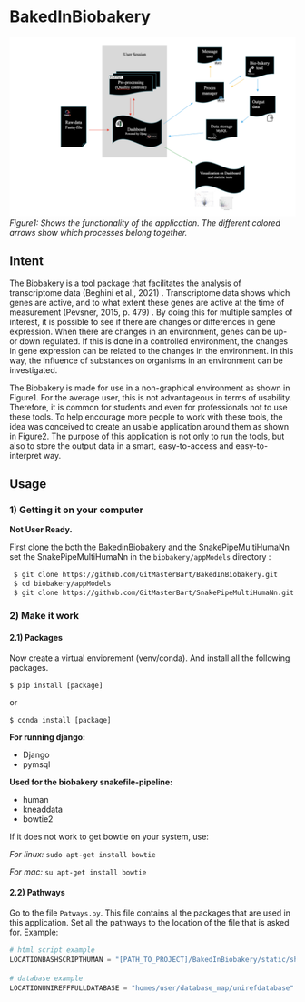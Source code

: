# BakedInBiobakery

![Flowchart application](static/img/flowchart/flowchart.png)
*Figure1: Shows the functionality of the application. The different colored arrows show which processes belong together.*

## Intent

The Biobakery is a tool package that facilitates the analysis of transcriptome data (Beghini et al., 2021) . Transcriptome data shows which genes are active, and to what extent these genes are active at the time of measurement (Pevsner, 2015, p. 479) . By doing this for multiple samples of interest, it is possible to see if there are changes or differences in gene expression. When there are changes in an environment, genes can be up- or down regulated. If this is done in a controlled environment, the changes in gene expression can be related to the changes in the environment. In this way, the influence of substances on organisms in an environment can be investigated. 
 
The Biobakery is made for use in a non-graphical environment as shown in Figure1. For the average user, this is not advantageous in terms of usability. Therefore, it is common for students and even for professionals not to use these tools. 
To help encourage more people to work with these tools, the idea was conceived to create an usable application around them as shown in Figure2. The purpose of this application is not only to run the tools, but also to store the output data in a smart, easy-to-access and easy-to-interpret way.


## Usage

### 1) Getting it on your computer
**Not User Ready.**

First clone the both the BakedinBiobakery and the SnakePipeMultiHumaNn set the SnakePipeMultiHumaNn in the `biobakery/appModels` directory : 
```
 $ git clone https://github.com/GitMasterBart/BakedInBiobakery.git
 $ cd biobakery/appModels 
 $ git clone https://github.com/GitMasterBart/SnakePipeMultiHumaNn.git
 ```

### 2) Make it work

#### 2.1) Packages

Now create a virtual enviorement (venv/conda). And install
all the following packages. 

```
$ pip install [package]
```
or 

```
$ conda install [package]
```

**For running django:**
* Django
* pymsql

**Used for the biobakery snakefile-pipeline:** 
* human
* kneaddata
* bowtie2 

If it does not work to get bowtie on your system, use:

*For linux:*
``
sudo apt-get install bowtie 
``

*For mac:*
``su apt-get install bowtie``

#### 2.2) Pathways

Go to the file `Patways.py`. This file contains al the packages that are used in this application. 
Set all the pathways to the location of the file that is asked for. Example: 
```python
# html script example
LOCATIONBASHSCRIPTHUMAN = "[PATH_TO_PROJECT]/BakedInBiobakery/static/sh_scripts/HumanBashStarter.sh"

# database example
LOCATIONUNIREFFPULLDATABASE = "homes/user/database_map/unirefdatabase"
```





[^1]: Karengera, A., Sterken, M. G., Kammenga, J. E., Riksen, J. A. G., Dinkla, I. J. T., & Murk, A. J. (2022). Differential expression of genes in c. elegans reveals transcriptional responses to indirect-acting xenobiotic compounds and insensitivity to 2,3,7,8-tetrachlorodibenzodioxin. Ecotoxicology and Environmental Safety, 233. https://doi.org/10.1016/j.ecoenv.2022.113344

[^2]: Pevsner, J. (2015). Bioinformatics and Functional Genomics. Third Edition. In Briefings in Functional Genomics and Proteomics.